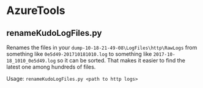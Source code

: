 # AzureTools

## renameKudoLogFiles.py

Renames the files in your `dump-10-18-21-49-08\LogFiles\http\RawLogs` from something like `0e5d49-201710181010.log` to something like `2017-10-18_1010_0e5d49.log` so it can be sorted. That makes it easier to find the latest one among hundreds of files.

Usage:
`renameKudoLogFiles.py <path to http logs>` 

